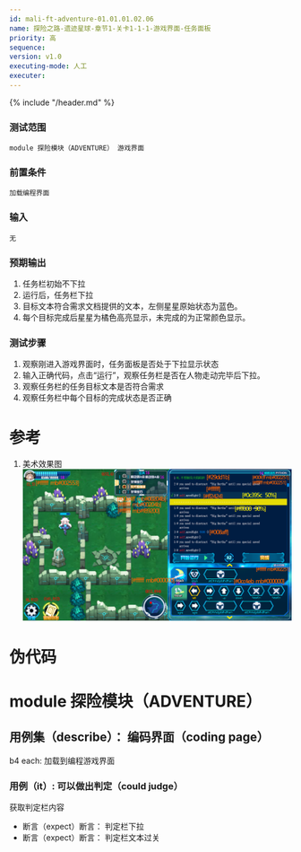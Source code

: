 ```yaml
---
id: mali-ft-adventure-01.01.01.02.06
name: 探险之路-遗迹星球-章节1-关卡1-1-1-游戏界面-任务面板
priority: 高
sequence: 
version: v1.0
executing-mode: 人工
executer: 
---
```


{% include "/header.md" %}

### 测试范围
    module 探险模块（ADVENTURE） 游戏界面
### 前置条件
    加载编程界面
### 输入
    无
### 预期输出
1. 任务栏初始不下拉
2. 运行后，任务栏下拉
3. 目标文本符合需求文档提供的文本，左侧星星原始状态为蓝色。
4. 每个目标完成后星星为橘色高亮显示，未完成的为正常颜色显示。
### 测试步骤
1. 观察刚进入游戏界面时，任务面板是否处于下拉显示状态
2. 输入正确代码，点击“运行”，观察任务栏是否在人物走动完毕后下拉。
3. 观察任务栏的任务目标文本是否符合需求
4. 观察任务栏中每个目标的完成状态是否正确


# 参考
1. 美术效果图
![界面](./战斗主界面.png)

# 伪代码
# module 探险模块（ADVENTURE）

## 用例集（describe）： 编码界面（coding page）
b4 each: 加载到编程游戏界面

### 用例（it）: 可以做出判定（could judge）
获取判定栏内容
* 断言（expect）断言： 判定栏下拉
* 断言（expect）断言： 判定栏文本过关
